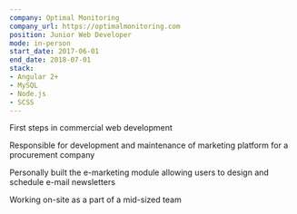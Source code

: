 ```yaml
---
company: Optimal Monitoring
company_url: https://optimalmonitoring.com
position: Junior Web Developer
mode: in-person
start_date: 2017-06-01
end_date: 2018-07-01
stack:
- Angular 2+
- MySQL
- Node.js
- SCSS
---
```

First steps in commercial web development

Responsible for development and maintenance of marketing platform for a procurement company

Personally built the e-marketing module allowing users to design and schedule e-mail newsletters

Working on-site as a part of a mid-sized team

